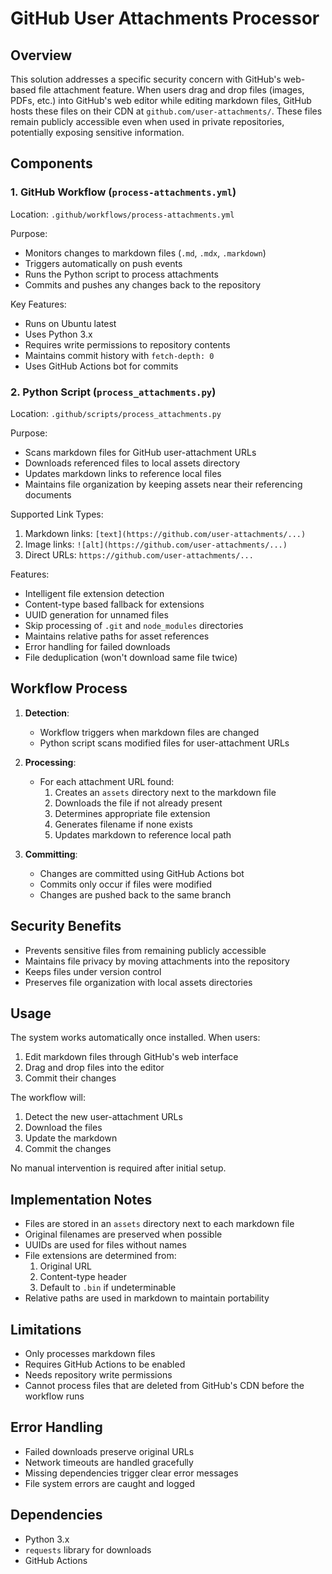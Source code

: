 # GitHub User Attachments Processor

## Overview

This solution addresses a specific security concern with GitHub's web-based file attachment feature. When users drag and drop files (images, PDFs, etc.) into GitHub's web editor while editing markdown files, GitHub hosts these files on their CDN at `github.com/user-attachments/`. These files remain publicly accessible even when used in private repositories, potentially exposing sensitive information.

## Components

### 1. GitHub Workflow (`process-attachments.yml`)

Location: `.github/workflows/process-attachments.yml`

Purpose:

- Monitors changes to markdown files (`.md`, `.mdx`, `.markdown`)
- Triggers automatically on push events
- Runs the Python script to process attachments
- Commits and pushes any changes back to the repository

Key Features:

- Runs on Ubuntu latest
- Uses Python 3.x
- Requires write permissions to repository contents
- Maintains commit history with `fetch-depth: 0`
- Uses GitHub Actions bot for commits

### 2. Python Script (`process_attachments.py`)

Location: `.github/scripts/process_attachments.py`

Purpose:

- Scans markdown files for GitHub user-attachment URLs
- Downloads referenced files to local assets directory
- Updates markdown links to reference local files
- Maintains file organization by keeping assets near their referencing documents

Supported Link Types:

1. Markdown links: `[text](https://github.com/user-attachments/...)`
2. Image links: `![alt](https://github.com/user-attachments/...)`
3. Direct URLs: `https://github.com/user-attachments/...`

Features:

- Intelligent file extension detection
- Content-type based fallback for extensions
- UUID generation for unnamed files
- Skip processing of `.git` and `node_modules` directories
- Maintains relative paths for asset references
- Error handling for failed downloads
- File deduplication (won't download same file twice)

## Workflow Process

1. **Detection**:
   - Workflow triggers when markdown files are changed
   - Python script scans modified files for user-attachment URLs

2. **Processing**:
   - For each attachment URL found:
     1. Creates an `assets` directory next to the markdown file
     2. Downloads the file if not already present
     3. Determines appropriate file extension
     4. Generates filename if none exists
     5. Updates markdown to reference local path

3. **Committing**:
   - Changes are committed using GitHub Actions bot
   - Commits only occur if files were modified
   - Changes are pushed back to the same branch

## Security Benefits

- Prevents sensitive files from remaining publicly accessible
- Maintains file privacy by moving attachments into the repository
- Keeps files under version control
- Preserves file organization with local assets directories

## Usage

The system works automatically once installed. When users:

1. Edit markdown files through GitHub's web interface
2. Drag and drop files into the editor
3. Commit their changes

The workflow will:

1. Detect the new user-attachment URLs
2. Download the files
3. Update the markdown
4. Commit the changes

No manual intervention is required after initial setup.

## Implementation Notes

- Files are stored in an `assets` directory next to each markdown file
- Original filenames are preserved when possible
- UUIDs are used for files without names
- File extensions are determined from:
  1. Original URL
  2. Content-type header
  3. Default to `.bin` if undeterminable
- Relative paths are used in markdown to maintain portability

## Limitations

- Only processes markdown files
- Requires GitHub Actions to be enabled
- Needs repository write permissions
- Cannot process files that are deleted from GitHub's CDN before the workflow runs

## Error Handling

- Failed downloads preserve original URLs
- Network timeouts are handled gracefully
- Missing dependencies trigger clear error messages
- File system errors are caught and logged

## Dependencies

- Python 3.x
- `requests` library for downloads
- GitHub Actions
